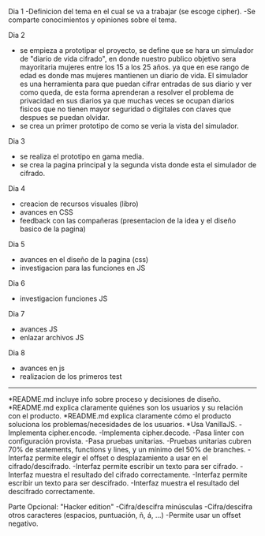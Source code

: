 Dia 1
 -Definicion del tema en el cual se va a trabajar (se escoge cipher).
 -Se comparte conocimientos y opiniones sobre el tema.

Dia 2 
  - se empieza a prototipar el proyecto, se define que se hara un simulador de "diario de vida cifrado", en donde nuestro publico objetivo sera mayoritaria mujeres entre los 15 a los 25 años. ya que en ese rango de edad es donde mas mujeres mantienen un diario de vida. 
  El simulador es una herramienta para que puedan cifrar entradas de sus diario y ver como queda, de esta forma aprenderan a resolver el problema de privacidad en sus diarios ya que muchas veces se ocupan diarios fisicos que no tienen mayor seguridad o digitales con claves que despues se puedan olvidar.
  - se crea un primer prototipo de como se veria la vista del simulador. 

Dia 3
  - se realiza el prototipo en gama media.
  - se crea la pagina principal y la segunda vista donde esta el simulador de cifrado.

Dia 4
  - creacion de recursos visuales (libro)
  - avances en CSS 
  - feedback con las compañeras (presentacion de la idea y el diseño basico de la pagina)

Dia 5
 - avances en el diseño de la pagina (css)
 - investigacion para las funciones en JS

Dia 6
  - investigacion funciones JS

Dia 7
  - avances JS
  - enlazar archivos JS

Dia 8
 - avances en js
 - realizacion de los primeros test


___________________________________________________
 *README.md incluye info sobre proceso y decisiones de diseño.
 *README.md explica claramente quiénes son los usuarios y su relación con el producto.
 *README.md explica claramente cómo el producto soluciona los problemas/necesidades de los usuarios.
 *Usa VanillaJS.
 -Implementa cipher.encode.
 -Implementa cipher.decode.
 -Pasa linter con configuración provista.
 -Pasa pruebas unitarias.
 -Pruebas unitarias cubren 70% de statements, functions y lines, y un mínimo del 50% de branches.
 -Interfaz permite elegir el offset o desplazamiento a usar en el cifrado/descifrado.
 -Interfaz permite escribir un texto para ser cifrado.
 -Interfaz muestra el resultado del cifrado correctamente.
 -Interfaz permite escribir un texto para ser descifrado.
 -Interfaz muestra el resultado del descifrado correctamente. 

Parte Opcional: "Hacker edition"
 -Cifra/descifra minúsculas
 -Cifra/descifra otros caracteres (espacios, puntuación, ñ, á, ...)
 -Permite usar un offset negativo.